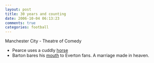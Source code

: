 ```yaml
---
layout: post
title: 30 years and counting
date: 2006-10-04 06:13:23
comments: true
categories: football
---
```

Manchester City - Theatre of Comedy

- Pearce uses a cuddly [horse][]
- Barton bares his [mouth][] to Everton fans. A marriage made in heaven.

[horse]: http://news.bbc.co.uk/sport1/hi/funny_old_game/5377112.stm
[mouth]: http://news.bbc.co.uk/sport1/hi/football/teams/m/man_city/5395778.stm

